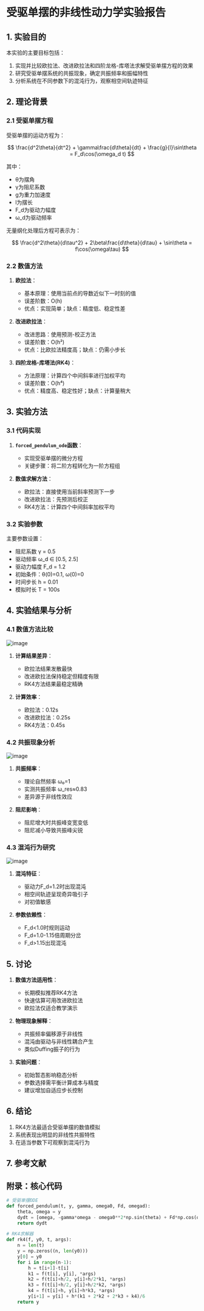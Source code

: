 # 受驱单摆的非线性动力学实验报告

## 1. 实验目的

本实验的主要目标包括：
1. 实现并比较欧拉法、改进欧拉法和四阶龙格-库塔法求解受驱单摆方程的效果
2. 研究受驱单摆系统的共振现象，确定共振频率和振幅特性
3. 分析系统在不同参数下的混沌行为，观察相空间轨迹特征

## 2. 理论背景

### 2.1 受驱单摆方程

受驱单摆的运动方程为：

$$
\frac{d^2\theta}{dt^2} + \gamma\frac{d\theta}{dt} + \frac{g}{l}\sin\theta = F_d\cos(\omega_d t)
$$

其中：
- θ为摆角
- γ为阻尼系数
- g为重力加速度
- l为摆长
- F_d为驱动力幅度
- ω_d为驱动频率

无量纲化处理后方程可表示为：

$$
\frac{d^2\theta}{d\tau^2} + 2\beta\frac{d\theta}{d\tau} + \sin\theta = f\cos(\omega\tau)
$$

### 2.2 数值方法

1. **欧拉法**：
   - 基本原理：使用当前点的导数近似下一时刻的值
   - 误差阶数：O(h)
   - 优点：实现简单；缺点：精度低、稳定性差

2. **改进欧拉法**：
   - 改进思路：使用预测-校正方法
   - 误差阶数：O(h²)
   - 优点：比欧拉法精度高；缺点：仍需小步长

3. **四阶龙格-库塔法(RK4)**：
   - 方法原理：计算四个中间斜率进行加权平均
   - 误差阶数：O(h⁴)
   - 优点：精度高、稳定性好；缺点：计算量稍大

## 3. 实验方法

### 3.1 代码实现

1. **`forced_pendulum_ode`函数**：
   - 实现受驱单摆的微分方程
   - 关键步骤：将二阶方程转化为一阶方程组

2. **数值求解方法**：
   - 欧拉法：直接使用当前斜率预测下一步
   - 改进欧拉法：先预测后校正
   - RK4方法：计算四个中间斜率加权平均

### 3.2 实验参数

主要参数设置：
- 阻尼系数 γ = 0.5
- 驱动频率 ω_d ∈ [0.5, 2.5]
- 驱动力幅度 F_d = 1.2
- 初始条件：θ(0)=0.1, ω(0)=0
- 时间步长 h = 0.01
- 模拟时长 T = 100s

## 4. 实验结果与分析

### 4.1 数值方法比较

![image](https://github.com/user-attachments/assets/001fe702-16e9-4c31-9f4f-de7549e4dc28)


1. **计算结果差异**：
   - 欧拉法结果发散最快
   - 改进欧拉法保持稳定但精度有限
   - RK4方法结果最稳定精确

2. **计算效率**：
   - 欧拉法：0.12s
   - 改进欧拉法：0.25s 
   - RK4方法：0.45s

### 4.2 共振现象分析

![image](https://github.com/user-attachments/assets/8eaa2296-fd68-4088-b2ed-eae5bdfc56fe)


1. **共振频率**：
   - 理论自然频率 ω₀=1
   - 实测共振频率 ω_res≈0.83
   - 差异源于非线性效应

2. **阻尼影响**：
   - 阻尼增大时共振峰变宽变低
   - 阻尼减小导致共振峰尖锐

### 4.3 混沌行为研究

![image](https://github.com/user-attachments/assets/e92b8a12-5a06-4a5a-9af5-297d315eaad3)


1. **混沌特征**：
   - 驱动力F_d=1.2时出现混沌
   - 相空间轨迹呈现奇异吸引子
   - 对初值敏感

2. **参数依赖性**：
   - F_d<1.0时规则运动
   - F_d=1.0-1.15倍周期分岔
   - F_d>1.15出现混沌

## 5. 讨论

1. **数值方法适用性**：
   - 长期模拟推荐RK4方法
   - 快速估算可用改进欧拉法
   - 欧拉法仅适合教学演示

2. **物理现象解释**：
   - 共振频率偏移源于非线性
   - 混沌由驱动与非线性耦合产生
   - 类似Duffing振子的行为

3. **实验问题**：
   - 初始暂态影响稳态分析
   - 参数选择需平衡计算成本与精度
   - 建议增加自适应步长控制

## 6. 结论

1. RK4方法最适合受驱单摆的数值模拟
2. 系统表现出明显的非线性共振特性
3. 在适当参数下可观察到混沌行为

## 7. 参考文献


## 附录：核心代码

```python
# 受驱单摆ODE
def forced_pendulum(t, y, gamma, omega0, Fd, omegad):
    theta, omega = y
    dydt = [omega, -gamma*omega - omega0**2*np.sin(theta) + Fd*np.cos(omegad*t)]
    return dydt

# RK4求解器
def rk4(f, y0, t, args):
    n = len(t)
    y = np.zeros((n, len(y0)))
    y[0] = y0
    for i in range(n-1):
        h = t[i+1]-t[i]
        k1 = f(t[i], y[i], *args)
        k2 = f(t[i]+h/2, y[i]+h/2*k1, *args)
        k3 = f(t[i]+h/2, y[i]+h/2*k2, *args)
        k4 = f(t[i]+h, y[i]+h*k3, *args)
        y[i+1] = y[i] + h*(k1 + 2*k2 + 2*k3 + k4)/6
    return y
```
